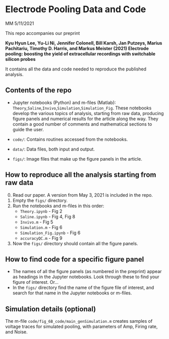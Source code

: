 # Electrode Pooling Data and Code

MM 5/11/2021

This repo accompanies our preprint

**Kyu Hyun Lee, Yu-Li Ni, Jennifer Colonell, Bill Karsh, Jan Putzeys, Marius Pachitariu, Timothy D. Harris, and Markus Meister (2021) Electrode pooling: boosting the yield of extracellular recordings with switchable silicon probes**

It contains all the data and code needed to reproduce the published analysis.

## Contents of the repo
- Jupyter notebooks (Python) and m-files (Matlab): `Theory`,`Saline`,`Invivo`,`Simulation`,`Simulation_Fig`. These notebooks develop the various topics of analysis, starting from raw data, producing figure panels and numerical results for the article along the way. They contain a good number of comments and mathematical sections to guide the user. 

- `code/`: Contains routines accessed from the notebooks.

- `data/`: Data files, both input and output. 

- `figs/`: Image files that make up the figure panels in the article.

## How to reproduce all the analysis starting from raw data

0. Read our paper. A version from May 3, 2021 is included in the repo.   
1. Empty the `figs/` directory.
3. Run the notebooks and m-files in this order: 
	* `Theory.ipynb` - Fig 2
	* `Saline.ipynb` - Fig 4, Fig 8
	* `Invivo.m` - Fig 5
	* `Simulation.m` - Fig 6
	* `Simulation_Fig.ipynb` - Fig 6
	* `accuracyQC.m` - Fig 9
4. Now the `figs/` directory should contain all the figure panels. 

## How to find code for a specific figure panel
- The names of all the figure panels (as numbered in the preprint) appear as headings in the Jupyter notebooks. Look through these to find your figure of interest. Or...
- In the `figs/` directory find the name of the figure file of interest, and search for that name in the Jupyter notebooks or m-files.

## Simulation details (optional) 
The m-file `code/fig_6B_code/main_genSimulation.m` creates samples of voltage traces for simulated pooling, with parameters of Amp, Firing rate, and Noise.


